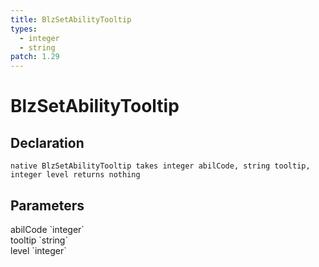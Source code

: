 ```yaml
---
title: BlzSetAbilityTooltip
types:
  - integer
  - string
patch: 1.29
---
```


# BlzSetAbilityTooltip

## Declaration

```
native BlzSetAbilityTooltip takes integer abilCode, string tooltip, integer level returns nothing
```

## Parameters
<dl>
  <dt>abilCode `integer`</dt>
  <dd></dd>

  <dt>tooltip `string`</dt>
  <dd></dd>

  <dt>level `integer`</dt>
  <dd></dd>
</dl>